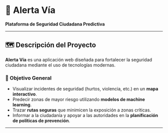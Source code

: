# 🚨 Alerta Vía

**Plataforma de Seguridad Ciudadana Predictiva**

---

## 🗺 Descripción del Proyecto

**Alerta Vía** es una aplicación web diseñada para fortalecer la seguridad ciudadana mediante el uso de tecnologías modernas.  

### 🎯 Objetivo General
- Visualizar incidentes de seguridad (hurtos, violencia, etc.) en un **mapa interactivo**.
- Predecir zonas de mayor riesgo utilizando **modelos de machine learning**.
- Trazar **rutas seguras** que minimicen la exposición a zonas críticas.
- Informar a la ciudadanía y apoyar a las autoridades en la **planificación de políticas de prevención**.

---

